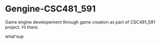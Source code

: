 # Gengine-CSC481_591
Game engine developement through game creation as part of CSC481_591 project.
Hi there.

what'sup
